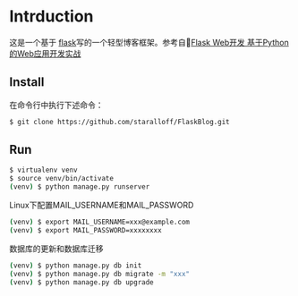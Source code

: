 # Intrduction

这是一个基于 [flask](https://github.com/pallets/flask)写的一个轻型博客框架。参考自:dog:[Flask Web开发 基于Python的Web应用开发实战](http://www.ituring.com.cn/book/1449)

## Install

在命令行中执行下述命令：

```sh
$ git clone https://github.com/staralloff/FlaskBlog.git
```

## Run

```sh
$ virtualenv venv
$ source venv/bin/activate
(venv) $ python manage.py runserver
```

Linux下配置MAIL_USERNAME和MAIL_PASSWORD

```sh
(venv) $ export MAIL_USERNAME=xxx@example.com
(venv) $ export MAIL_PASSWORD=xxxxxxxx
```

数据库的更新和数据库迁移

```sh
(venv) $ python manage.py db init
(venv) $ python manage.py db migrate -m "xxx"
(venv) $ python manage.py db upgrade
```
